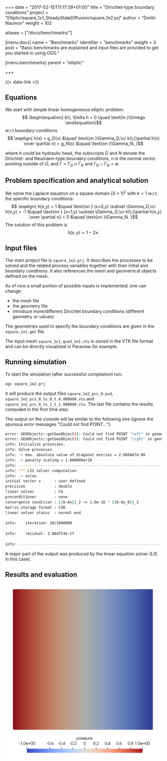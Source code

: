+++
date = "2017-02-15T11:17:39+01:00"
title = "Dirichlet-type boundary conditions"
project = "Elliptic/square_1x1_SteadyStateDiffusion/square_1e2.prj"
author = "Dmitri Naumov"
weight = 102

aliases = ["/docs/benchmarks/"]

[menu.docs]
name = "Benchmarks"
identifier = "benchmarks"
weight = 3
post = "Basic benchmarks are explained and input files are provided to get you started in using OGS."

[menu.benchmarks]
parent = "elliptic"

+++

{{< data-link >}}

## Equations

We start with simple linear homogeneous elliptic problem:
$$
\begin{equation}
k\\; \Delta h = 0 \quad \text{in }\Omega
\end{equation}$$
w.r.t boundary conditions
$$
\eqalign{
h(x) = g_D(x) &\quad \text{on }\Gamma_D,\cr
k\\;{\partial h(x) \over \partial n} = g_N(x) &\quad \text{on }\Gamma_N,
}$$

where $h$ could be hydraulic head, the subscripts $D$ and $N$ denote the Dirichlet- and Neumann-type boundary conditions, $n$ is the normal vector pointing outside of $\Omega$, and $\Gamma = \Gamma_D \cup \Gamma_N$ and $\Gamma_D \cap \Gamma_N = \emptyset$.

## Problem specification and analytical solution

We solve the Laplace equation on a square domain $[0\times 1]^2$ with $k = 1$ w.r.t. the specific boundary conditions:
$$
\eqalign{
h(x,y) = 1 &\quad \text{on } (x=0,y) \subset \Gamma_D,\cr
h(x,y) = -1 &\quad \text{on } (x=1,y) \subset \Gamma_D,\cr
k\\;{\partial h(x,y) \over \partial n} = 0 &\quad \text{on }\Gamma_N.
}$$
The solution of this problem is
$$
h(x,y) = 1 - 2x.
$$

## Input files

The main project file is `square_1e2.prj`. It describes the processes to be solved and the related process variables together with their initial and boundary conditions. It also references the mesh and geometrical objects defined on the mesh.

As of now a small portion of possible inputs is implemented; one can change:

- the mesh file
- the geometry file
- introduce more/different Dirichlet boundary conditions (different geometry or values)

The geometries used to specify the boundary conditions are given in the `square_1x1.gml` file.

The input mesh `square_1x1_quad_1e2.vtu` is stored in the VTK file format and can be directly visualized in Paraview for example.

## Running simulation

To start the simulation (after successful compilation) run:

```bash
ogs square_1e2.prj
```

It will produce the output files `square_1e2_pcs_0.pvd`,
`square_1e2_pcs_0_ts_0_t_0.000000.vtu` and
`square_1e2_pcs_0_ts_1_t_1.000000.vtu`. The last file contains the results
computed in the first time step.

The output on the console will be similar to the following one (ignore the spurious error messages "Could not find POINT..."):

```bash
error: GEOObjects::getGeoObject(): Could not find POINT "left" in geometry.
error: GEOObjects::getGeoObject(): Could not find POINT "right" in geometry.
info: Initialize processes.
info: Solve processes.
info: -> max. absolute value of diagonal entries = 2.666667e-06
info: -> penalty scaling = 1.000000e+10
info: ------------------------------------------------------------------
info: *** LIS solver computation
info: -> solve
initial vector x      : user defined
precision             : double
linear solver         : CG
preconditioner        : none
convergence condition : ||b-Ax||_2 <= 1.0e-16 * ||b-Ax_0||_2
matrix storage format : CSR
linear solver status  : normal end

info:    iteration: 28/1000000

info:    residual: 3.004753e-17

info: ------------------------------------------------------------------

```

A major part of the output was produced by the linear equation solver (LIS in this case).

## Results and evaluation

<!-- {{< vis path="Elliptic/square_1x1_SteadyStateDiffusion/square_1e2_pcs_0_ts_1_t_1.000000.vtu" >}} -->

![The result can be visualized with Paraview.](square_1e2_pcs_0_ts_1_t_1.000000.png)
